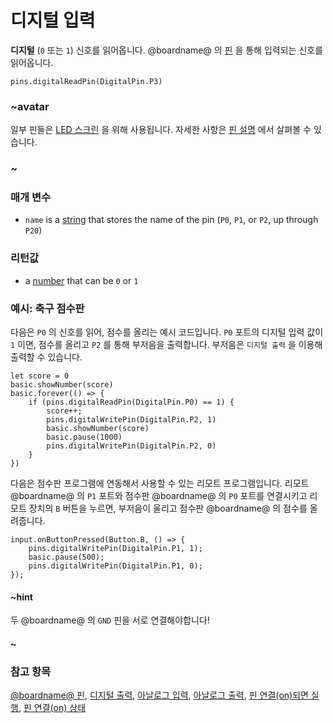 # 디지털 입력

**디지털** (`0` 또는 `1`) 신호를 읽어옵니다. @boardname@ 의 [핀](/device/pins) 을 통해 입력되는 신호를 읽어옵니다.

```sig
pins.digitalReadPin(DigitalPin.P3)
```

### ~avatar

일부 핀들은 [LED 스크린](/device/screen) 을 위해 사용됩니다. 자세한 사항은 [핀 설명](/device/pins) 에서 살펴볼 수 있습니다.

### ~

### 매개 변수

* `name` is a [string](/reference/types/string) that stores the name of the pin (`P0`, `P1`, or `P2`, up through `P20`)

### 리턴값

* a [number](/reference/types/number) that can be `0` or `1`

### 예시: 축구 점수판

다음은 `P0` 의 신호를 읽어, 점수를 올리는 예시 코드입니다. `P0` 포트의 디지털 입력 값이 `1` 이면, 점수를 올리고 `P2` 를 통해 부저음을 출력합니다. 부저음은 `디지털 출력` 을 이용해 출력할 수 있습니다.

```blocks
let score = 0
basic.showNumber(score)
basic.forever(() => {
    if (pins.digitalReadPin(DigitalPin.P0) == 1) {
        score++;
        pins.digitalWritePin(DigitalPin.P2, 1)
        basic.showNumber(score)
        basic.pause(1000)
        pins.digitalWritePin(DigitalPin.P2, 0)
    }
})
```

다음은 점수판 프로그램에 연동해서 사용할 수 있는 리모트 프로그램입니다. 리모트 @boardname@ 의 `P1` 포트와 점수판 @boardname@ 의 `P0` 포트를 연결시키고 리모트 장치의 `B` 버튼을 누르면, 부저음이 울리고 점수판 @boardname@ 의 점수를 올려줍니다.

```blocks
input.onButtonPressed(Button.B, () => {
    pins.digitalWritePin(DigitalPin.P1, 1);
    basic.pause(500);
    pins.digitalWritePin(DigitalPin.P1, 0);
});
```

#### ~hint

두 @boardname@ 의 `GND` 핀을 서로 연결해야합니다!

#### ~

### 참고 항목

[@boardname@ 핀](/device/pins), [디지털 출력](/reference/pins/digital-write-pin), [아날로그 입력](/reference/pins/analog-read-pin), [아날로그 출력](/reference/pins/analog-write-pin), [핀 연결(on)되면 실행](/reference/input/on-pin-pressed), [핀 연결(on) 상태](/reference/input/pin-is-pressed)